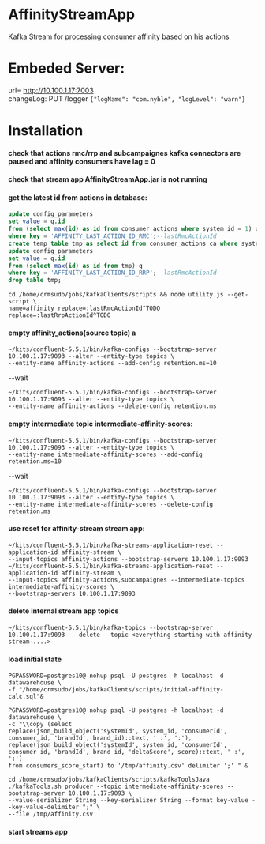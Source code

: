 # AffinityStreamApp
Kafka Stream for processing consumer affinity based on his actions

# Embeded Server:
url= http://10.100.1.17:7003  
changeLog: PUT /logger `{"logName": "com.nyble", "logLevel": "warn"}`

# Installation
#### check that actions rmc/rrp and subcampaignes kafka connectors are paused and affinity consumers have lag = 0

#### check that stream app AffinityStreamApp.jar is not running

#### get the latest id from actions in database:
```sql
update config_parameters  
set value = q.id  
from (select max(id) as id from consumer_actions where system_id = 1) q  
where key = 'AFFINITY_LAST_ACTION_ID_RMC';--lastRmcActionId
create temp table tmp as select id from consumer_actions ca where system_id = 2;
update config_parameters  
set value = q.id  
from (select max(id) as id from tmp) q  
where key = 'AFFINITY_LAST_ACTION_ID_RRP';--lastRmcActionId  
drop table tmp;
```
```shell script
cd /home/crmsudo/jobs/kafkaClients/scripts && node utility.js --get-script \
name=affinity replace=:lastRmcActionId^TODO replace=:lastRrpActionId^TODO
```

#### empty affinity_actions(source topic) a
```shell script
~/kits/confluent-5.5.1/bin/kafka-configs --bootstrap-server 10.100.1.17:9093 --alter --entity-type topics \
--entity-name affinity-actions --add-config retention.ms=10
```
--wait  
```shell script
~/kits/confluent-5.5.1/bin/kafka-configs --bootstrap-server 10.100.1.17:9093 --alter --entity-type topics \
--entity-name affinity-actions --delete-config retention.ms
```


#### empty intermediate topic intermediate-affinity-scores:
```shell script
~/kits/confluent-5.5.1/bin/kafka-configs --bootstrap-server 10.100.1.17:9093 --alter --entity-type topics \
--entity-name intermediate-affinity-scores --add-config retention.ms=10
```
--wait  
```shell script
~/kits/confluent-5.5.1/bin/kafka-configs --bootstrap-server 10.100.1.17:9093 --alter --entity-type topics \
--entity-name intermediate-affinity-scores --delete-config retention.ms
```

#### use reset for affinity-stream stream app:
```shell script
~/kits/confluent-5.5.1/bin/kafka-streams-application-reset --application-id affinity-stream \
--input-topics affinity-actions --bootstrap-servers 10.100.1.17:9093
~/kits/confluent-5.5.1/bin/kafka-streams-application-reset --application-id affinity-stream \
--input-topics affinity-actions,subcampaignes --intermediate-topics intermediate-affinity-scores \
--bootstrap-servers 10.100.1.17:9093
```

#### delete internal stream app topics
`~/kits/confluent-5.5.1/bin/kafka-topics --bootstrap-server 10.100.1.17:9093  --delete --topic <everything starting with affinity-stream-....>`

#### load initial state
```shell script
PGPASSWORD=postgres10@ nohup psql -U postgres -h localhost -d datawarehouse \
-f "/home/crmsudo/jobs/kafkaClients/scripts/initial-affinity-calc.sql"&
```
```shell script
PGPASSWORD=postgres10@ nohup psql -U postgres -h localhost -d datawarehouse \
-c "\\copy (select 
replace(json_build_object('systemId', system_id, 'consumerId', consumer_id, 'brandId', brand_id)::text, ' :', ':'),
replace(json_build_object('systemId', system_id, 'consumerId', consumer_id, 'brandId', brand_id, 'deltaScore', score)::text, ' :', ':')
from consumers_score_start) to '/tmp/affinity.csv' delimiter ';' " &
```  
```shell script
cd /home/crmsudo/jobs/kafkaClients/scripts/kafkaToolsJava
./kafkaTools.sh producer --topic intermediate-affinity-scores --bootstrap-server 10.100.1.17:9093 \
--value-serializer String --key-serializer String --format key-value --key-value-delimiter ";" \
--file /tmp/affinity.csv
```

#### start streams app